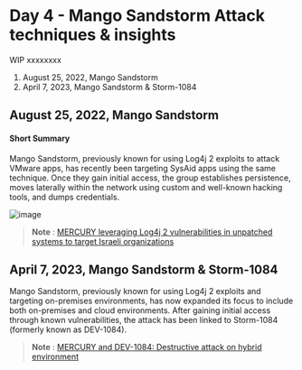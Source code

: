 # Day 4 - Mango Sandstorm Attack techniques & insights
WIP xxxxxxxx

1. August 25, 2022, Mango Sandstorm
2. April 7, 2023, Mango Sandstorm & Storm-1084

## August 25, 2022, Mango Sandstorm
#### Short Summary
Mango Sandstorm, previously known for using Log4j 2 exploits to attack VMware apps, has recently been targeting SysAid apps using the same technique. Once they gain initial access, the group establishes persistence, moves laterally within the network using custom and well-known hacking tools, and dumps credentials.


![image](https://github.com/LearningKijo/SecurityResearcher-Note/assets/120234772/f67bb7ac-2cc3-4a6e-ab31-06b8db9ce991)
> **Note** : [MERCURY leveraging Log4j 2 vulnerabilities in unpatched systems to target Israeli organizations](https://www.microsoft.com/en-us/security/blog/2022/08/25/mercury-leveraging-log4j-2-vulnerabilities-in-unpatched-systems-to-target-israeli-organizations/)

## April 7, 2023, Mango Sandstorm & Storm-1084
Mango Sandstorm, previously known for using Log4j 2 exploits and targeting on-premises environments, has now expanded its focus to include both on-premises and cloud environments. After gaining initial access through known vulnerabilities, the attack has been linked to Storm-1084 (formerly known as DEV-1084).
> **Note** : [MERCURY and DEV-1084: Destructive attack on hybrid environment](https://www.microsoft.com/en-us/security/blog/2023/04/07/mercury-and-dev-1084-destructive-attack-on-hybrid-environment/)
